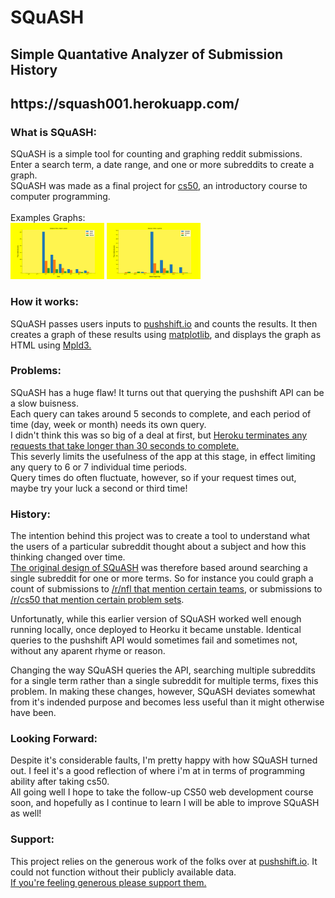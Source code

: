 <h1>SQuASH</h1>
<h2>Simple Quantative Analyzer of Submission History</h2>
<h2>https://squash001.herokuapp.com/</h2>
<h3>What is SQuASH:</h3>
<p>
SQuASH is a simple tool for counting and graphing reddit submissions.<br>
Enter a search term, a date range, and one or more subreddits to create a graph.<br>
SQuASH was made as a final project for <a href="https://www.edx.org/course/cs50s-introduction-to-computer-science">cs50</a>, an introductory course to computer programming.<br>
<br>
Examples Graphs:
<br>
<a class="thumb" target="_blank" href="static/New Squash Notre Dame.png">
  <img src="static/New Squash Notre Dame.png" alt="Notre Dame" style="width:150px"></a>
<a class="thumb" target="_blank" href="static/New Squash Garrett.png">
  <img src="static/New Squash Garrett.png" alt="Garrett" style="width:150px"></a><br>
</p>
<h3>How it works:</h3>
<p>
SQuASH passes users inputs to <a href="https://pushshift.io/">pushshift.io</a> and counts the results. It then creates a graph of these results
using <a href="https://matplotlib.org/">matplotlib</a>, and displays the graph as HTML using <a href="https://pypi.org/project/mpld3/">Mpld3.</a>
</p>
<h3>Problems:</h3>
<p>
SQuASH has a huge flaw! It turns out that querying the pushshift API can be a slow buisness.<br>
Each query can takes around 5 seconds to complete, and each period of time (day, week or month) needs its own query.<br>
I didn't think this was so big of a deal at first, but <a href="https://devcenter.heroku.com/articles/request-timeout">Heroku terminates any requests that take longer than 30 seconds to complete.</a><br>
This severly limits the usefulness of the app at this stage, in effect limiting any query to 6 or 7 individual time periods.<br>
Query times do often fluctuate, however, so if your request times out, maybe try your luck a second or third time!

</p>
<h3>History:</h3>
<p>
The intention behind this project was to create a tool to understand what the users of a particular subreddit thought about
a subject and how this thinking changed over time.<br>
<a href="static/Original Squash Home.png">The original design of SQuASH</a> was therefore based around searching a single subreddit
for one or more terms. So for instance you could graph a count of submissions to <a href="static/Original Squash NFL.png">/r/nfl that mention certain teams</a>, or submissions
to <a href="static/Original Squash cs50.png">/r/cs50 that mention certain problem sets</a>.
</p>
<p>
Unfortunatly, while this earlier version of SQuASH worked well enough running locally, once deployed to Heorku it became unstable. Identical
queries to the pushshift API would sometimes fail and sometimes not, without any aparent rhyme or reason.
</p>
<p>
Changing the way SQuASH queries the API, searching multiple subreddits for a single term rather than a single subreddit for multiple
terms, fixes this problem. In making these changes, however, SQuASH deviates somewhat from it's indended purpose and becomes less useful
than it might otherwise have been.
</p>
<h3>Looking Forward:</h3>
<p>
Despite it's considerable faults, I'm pretty happy with how SQuASH turned out. I feel it's a good
reflection of where i'm at in terms of programming ability after taking cs50.<br>
All going well I hope to take the follow-up CS50 web development course soon, and hopefully as I continue
to learn I will be able to improve SQuASH as well!
</p>
<h3>Support:</h3>
<p>
This project relies on the generous work of the folks over at <a href="https://pushshift.io/">pushshift.io</a>. It could not function without their publicly available
data.<br> <a href="https://pushshift.io/donations/">If you're feeling generous please support them.</a>
</p>
